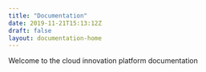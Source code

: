 ```yaml
---
title: "Documentation"
date: 2019-11-21T15:13:12Z
draft: false
layout: documentation-home
---
```

Welcome to the cloud innovation platform documentation